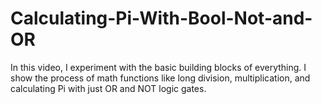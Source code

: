 # Calculating-Pi-With-Bool-Not-and-OR
In this video, I experiment with the basic building blocks of everything.  I show the process of math functions like long division, multiplication, and calculating Pi with just OR and NOT logic gates.
